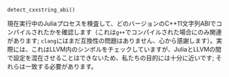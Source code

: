 ```
detect_cxxstring_abi()
```

現在実行中のJuliaプロセスを検査して、どのバージョンのC++11文字列ABIでコンパイルされたかを確認します（これは`g++`でコンパイルされた場合にのみ関連があります; `clang`にはまだ互換性の問題はありません、心から感謝します）。実際には、これはLLVM内のシンボルをチェックしていますが、JuliaとLLVMの間で設定を混在させることはできないため、私たちの目的には十分に近いです; それらは一致する必要があります。
